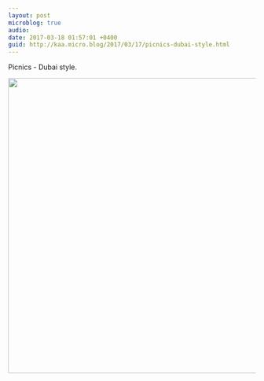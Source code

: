 ```yaml
---
layout: post
microblog: true
audio: 
date: 2017-03-18 01:57:01 +0400
guid: http://kaa.micro.blog/2017/03/17/picnics-dubai-style.html
---
```

Picnics - Dubai style.

<img src="http://www.kaa.bz/uploads/2018/a4974d922d.jpg" width="600" height="600" />

